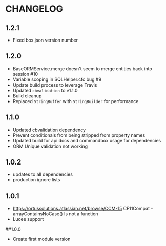 CHANGELOG
=========
## 1.2.1
* Fixed box.json version number

## 1.2.0
* BaseORMService.merge doesn't seem to merge entities back into session #10
* Variable scoping in SQLHelper.cfc bug #9
* Update build process to leverage Travis
* Updated `cbvalidation` to v1.1.0
* Build cleanup
* Replaced `StringBuffer` with `StringBuilder` for performance

## 1.1.0
* Updated cbvalidation dependency
* Prevent conditionals from being stripped from property names
* Updated build for api docs and commandbox usage for dependencies
* ORM Unique validation not working

## 1.0.2
* updates to all dependencies
* production ignore lists

## 1.0.1
* https://ortussolutions.atlassian.net/browse/CCM-15 CF11Compat - arrayContainsNoCase() Is not a function
* Lucee support

##1.0.0
* Create first module version
